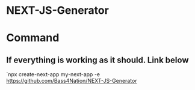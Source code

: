 # NEXT-JS-Generator


# Command
## If everything is working as it should. Link below

`npx create-next-app my-next-app -e https://github.com/Bass4Nation/NEXT-JS-Generator
